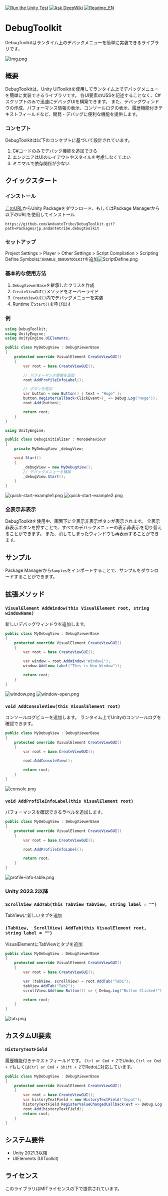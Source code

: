 [![Run the Unity Test](https://github.com/AndanteTribe/DebugToolkit/actions/workflows/unity-test.yml/badge.svg)](https://github.com/AndanteTribe/DebugToolkit/actions/workflows/unity-test.yml)
[![Ask DeepWiki](https://deepwiki.com/badge.svg)](https://deepwiki.com/AndanteTribe/DebugToolkit)
[![Readme_EN](https://img.shields.io/badge/DebugToolkit-English-red)](README.md)
# DebugToolkit

DebugToolkitはランタイム上のデバックメニューを簡単に実装できるライブラリです。

![img.png](Documentation/debugtoolkit.png)

## 概要

DebugToolkitは、Unity UIToolkitを使用してランタイム上でデバッグメニューを簡単に実装できるライブラリです。
各UI要素のUSSを記述することなく、C#スクリプトのみで迅速にデバッグUIを構築できます。
また、デバッグウィンドウの作成、パフォーマンス情報の表示、コンソールログの表示、履歴機能付きテキストフィールドなど、開発・デバッグに便利な機能を提供します。

### コンセプト
DebugToolkitは以下のコンセプトに基づいて設計されています。

1. C#コードのみでデバック機能を追加できる
2. エンジニアはUIのレイアウトやスタイルを考慮しなくてよい
3. ミニマルで依存関係が少ない

## クイックスタート

### インストール

[このURL](https://github.com/AndanteTribe/DebugToolkit/releases)からUnity Packageをダウンロード、もしくはPackage Managerから以下のURLを使用してインストール

```
https://github.com/AndanteTribe/DebugToolkit.git?path=Packages/jp.andantetribe.debugtoolkit
```

### セットアップ
Project Settings > Player > Other Settings > Script Compilation > Scripting Define Symbolsに``ENABLE_DEBUGTOOLKIT``を追加![ScriptDefine.png](Documentation/ScriptDefine.png)

### 基本的な使用方法

1. `DebugViewerBase`を継承したクラスを作成
2. `CreateViewGUI()`メソッドをオーバーライド
3. `CreateViewGUI()`内でデバッグメニューを実装
4. Runtimeで`Start()`を呼び出す

### 例

```csharp
using DebugToolkit;
using UnityEngine;
using UnityEngine.UIElements;

public class MyDebugView : DebugViewerBase
{
    protected override VisualElement CreateViewGUI()
    {
        var root = base.CreateViewGUI();

        // パフォーマンス情報を追加
        root.AddProfileInfoLabel();

        // ボタンを追加
        var button = new Button() { text = "Hoge" };
        button.RegisterCallback<ClickEvent>(_ => Debug.Log("Hoge"));
        root.Add(button);

        return root;
    }
}
```

```csharp
using UnityEngine;

public class DebugInitializer : MonoBehaviour
{
    private MyDebugView _debugView;

    void Start()
    {
        _debugView = new MyDebugView();
        // デバッグメニューを構築
        _debugView.Start();
    }
}
```
![quick-start-example1.png](Documentation/quick-start-example1.png)
![quick-start-example2.png](Documentation/quick-start-example2.png)

### 全表示非表示
DebugToolkitを使用中、画面下に全表示非表示ボタンが表示されます。
全表示非表示ボタンを押すことで、すべてのデバックメニューの表示非表示を切り替えることができます。
また、消してしまったウィンドウも再表示することができます。

## サンプル

Package Managerから`Samples`をインポートすることで、サンプルをダウンロードすることができます。



## 拡張メソッド

### ``VisualElement AddWindow(this VisualElement root, string windowName)``
新しいデバッグウィンドウを追加します。
```csharp
public class MyDebugView : DebugViewerBase
{
    protected override VisualElement CreateViewGUI()
    {
        var root = base.CreateViewGUI();

        var window = root.AddWindow("Window1");
        window.Add(new Label("This is New Window"));

        return root;
    }
}
```
![window.png](Documentation/window.png)
![window-open.png](Documentation/window-open.png)

### `void AddConsoleView(this VisualElement root)`
コンソールログビューを追加します。
ランタイム上でUnityのコンソールログを確認できます。
```csharp
public class MyDebugView : DebugViewerBase
{
    protected override VisualElement CreateViewGUI()
    {
        var root = base.CreateViewGUI();

        root.AddConsoleView();

        return root;
    }
}
```
![console.png](Documentation/console.png)

### `void AddProfileInfoLabel(this VisualElement root)`
パフォーマンスを確認できるラベルを追加します。
```csharp
public class MyDebugView : DebugViewerBase
{
    protected override VisualElement CreateViewGUI()
    {
        var root = base.CreateViewGUI();

        root.AddProfileInfoLabel();

        return root;
    }
}
```
![profile-info-lable.png](Documentation/profile-info-lable.png)

### Unity 2023.2以降


### `ScrollView AddTab(this TabView tabView, string label = "")`
TabViewに新しいタブを追加

### `(TabView,  ScrollView) AddTab(this VisualElement root, string label = "")`
VisualElementにTabViewとタブを追加

```csharp
public class MyDebugView : DebugViewerBase
{
    protected override VisualElement CreateViewGUI()
    {
        var root = base.CreateViewGUI();

        var (tabView, scrollView) = root.AddTab("Tab1");
        tabView.AddTab("Tab2");
        scrollView.Add(new Button(() => { Debug.Log("Button Clicked!"); }) { text = "Click Me" });

        return root;
    }
}
```
![tab.png](Documentation/tab.png)

## カスタムUI要素

### `HistoryTextField`
履歴機能付きテキストフィールドです。
`Ctrl or Cmd + Z`でUndo, `Ctrl or Cmd + Y`もしくは`Ctrl or Cmd + Shift + Z`でRedoに対応しています。
```csharp
public class MyDebugView : DebugViewerBase
{
    protected override VisualElement CreateViewGUI()
    {
        var root = base.CreateViewGUI();
        var historyTextField = new HistoryTextField("Input");
        historyTextField.RegisterValueChangedCallback(evt => Debug.Log(evt.newValue));
        root.Add(historyTextField);
        return root;
    }
}
```

## システム要件

- Unity 2021.3以降
- UIElements (UIToolkit)

## ライセンス

このライブラリはMITライセンスの下で提供されています。
